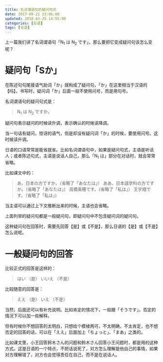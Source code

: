 ```yaml
---
title: 名词谓语句的疑问句式
date: 2017-09-21 23:06:00
updated: 2018-03-25 14:55:00
categories: [日语]
tags: [日语]
---
```

上一篇我们讲了名词谓语句<span lang="ja">「N<sub>1</sub> は N<sub>2</sub> です」</span>，那么要把它变成疑问句该怎么变呢？

<!--more-->
# 疑问句<span lang="ja">「Sか」</span>

在陈述句句尾接语气助词「か」就构成了疑问句，「か」在这里相当于汉语的【吗】。书写时，疑问词「か」后面一般不使用问号，而是用句号。

名词谓语句的疑问句式是：

> <span lang="ja">N<sub>1</sub> は N<sub>2</sub> ですか。</span>

疑问句表示疑问的时候读升调，表示确认的时候读降调。

当一句话有疑问，惊讶的语气，但是却没有疑问词「か」的时候，要使用问号。这时候读升调。

日语的口语常常是能省就省。比如名词谓语句中，如果是疑问句式，主语是听话人；或者陈述句式，主语是说话人自己，那么「N<sub>1</sub> は」部分在对话时，就会常常省略。

比如课文中的：

> <span lang="ja">あ、日本の方ですか。</span>（省略了<span lang="ja">「あなたは」</span>）
> <span lang="ja">ああ、日本語学科の方ですか。</span>（省略了<span lang="ja">「あなたは」</span>）
> <span lang="ja">高橋美穂です。</span>（省略了<span lang="ja">「私は」</span>）
> <span lang="ja">王宇翔です。</span>（省略了<span lang="ja">「私は」</span>）

当主语可以通过上下文推断出来的时候，主语也会省略。

上面列举的疑问句都是一般疑问句，即疑问句中不包含疑问词的疑问句。

这种疑问句在回答时，需要先回答【是】或【不是】，那么日语的【是】或【不是】怎么说呢。

# 一般疑问句的回答

比较正式的回答是这样的：

> <span lang="ja">はい</span> （是）
> <span lang="ja">いいえ</span> （不是）

比较随意的回答是：

> <span lang="ja">ええ</span> （是）
> <span lang="ja">いえ</span> （不是）

当然，后面还可以有补充说明。比如肯定的情况下，一般跟<span lang="ja">「そうです」</span>。否定的情况下可以加一些解释。

但有时候你不想回答的太明白，只想给个模棱两可，不太明确，不太肯定，也不想否定的回答的话，可以在<span lang="ja">「ええ」</span>后面加上<span lang="ja">「ちょっと」、「まあ」</span>之类的。

比如课文里，小王回答<span lang="ja">鈴木さん</span>的问题和<span lang="ja">鈴木さん</span>回答小王问题时，都是用的这种方式。这是日语的一个特点，不把话说死了，对方怎么理解是他自己的事情，如果对方理解错了，对方也会觉得责任在自己，而不是在说话人。